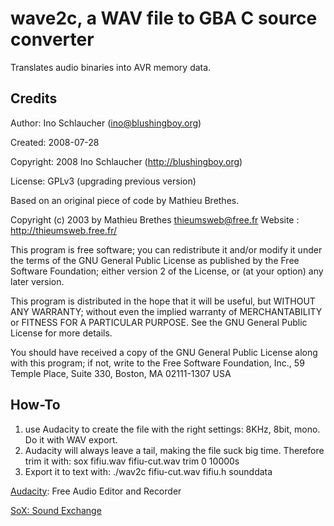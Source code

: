 wave2c, a WAV file to GBA C source converter
============================================

Translates audio binaries into AVR memory data.

Credits
-------
 
Author:    Ino Schlaucher (ino@blushingboy.org)

Created:   2008-07-28

Copyright: 2008 Ino Schlaucher (http://blushingboy.org)

License:   GPLv3 (upgrading previous version)

Based on an original piece of code by Mathieu Brethes.

Copyright (c) 2003 by Mathieu Brethes <thieumsweb@free.fr>
Website : http://thieumsweb.free.fr/

This program is free software; you can redistribute it and/or modify
it under the terms of the GNU General Public License as published by
the Free Software Foundation; either version 2 of the License, or
(at your option) any later version.

This program is distributed in the hope that it will be useful,
but WITHOUT ANY WARRANTY; without even the implied warranty of
MERCHANTABILITY or FITNESS FOR A PARTICULAR PURPOSE.  See the
GNU General Public License for more details.

You should have received a copy of the GNU General Public License
along with this program; if not, write to the Free Software
Foundation, Inc., 59 Temple Place, Suite 330, Boston, MA  02111-1307  USA

How-To
------

1. use Audacity to create the file with the right settings: 8KHz, 8bit, mono. Do it with WAV export.
1. Audacity will always leave a tail, making the file suck big time. Therefore trim it with: sox fifiu.wav fifiu-cut.wav trim 0 10000s
1. Export it to text with: ./wav2c fifiu-cut.wav fifiu.h sounddata

[Audacity](http://audacity.sourceforge.net/): Free Audio Editor and Recorder

[SoX: Sound Exchange](http://sox.sourceforge.net/)
